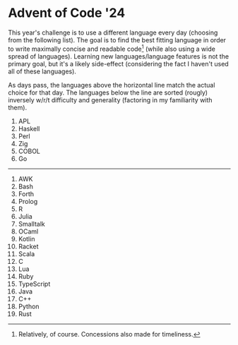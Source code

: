 # Advent of Code '24

This year's challenge is to use a different language every day (choosing from the following list).
The goal is to find the best fitting language in order to write maximally concise and readable code[^relatively] (while also using a wide spread of languages).
Learning new languages/language features is not the primary goal, but it's a likely side-effect (considering the fact I haven't used all of these languages).

[^relatively]: Relatively, of course. Concessions also made for timeliness.

As days pass, the languages above the horizontal line match the actual choice for that day.
The languages below the line are sorted (rougly) inversely w/r/t difficulty and generality (factoring in my familiarity with them).

1. APL
1. Haskell
1. Perl
1. Zig
1. COBOL
1. Go

---

1. AWK
1. Bash
1. Forth
1. Prolog
1. R
1. Julia
1. Smalltalk
1. OCaml
1. Kotlin
1. Racket
1. Scala
1. C
1. Lua
1. Ruby
1. TypeScript
1. Java
1. C++
1. Python
1. Rust
